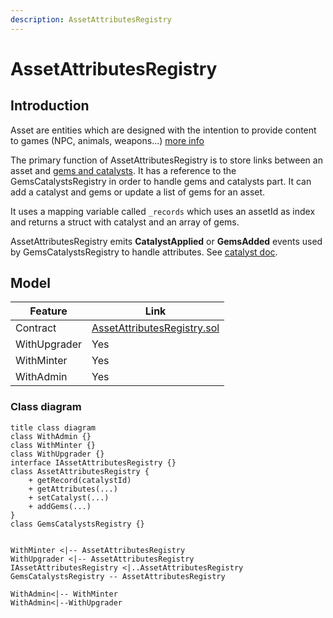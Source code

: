 ```yaml
---
description: AssetAttributesRegistry
---
```


# AssetAttributesRegistry

## Introduction

Asset are entities which are designed with the intention to provide content to games (NPC, animals, weapons...) [more info](./asset.md)

The primary function of AssetAttributesRegistry is to store links between an asset and [gems and catalysts](../catalyst/catalyst.md). It has a reference to the GemsCatalystsRegistry in order to handle gems and catalysts part.
It can add a catalyst and gems or update a list of gems for an asset.

It uses a mapping variable called `_records` which uses an assetId as index and returns a struct with catalyst and an array of gems.

AssetAttributesRegistry emits **CatalystApplied** or **GemsAdded** events used by GemsCatalystsRegistry to handle attributes. See [catalyst doc](../catalyst/catalyst.md).

## Model

| Feature      | Link                                                                                                                                                |
| ------------ | --------------------------------------------------------------------------------------------------------------------------------------------------- |
| Contract     | [AssetAttributesRegistry.sol](https://github.com/thesandboxgame/sandbox-smart-contracts/blob/master/src/solc_0.8/asset/AssetAttributesRegistry.sol) |
| WithUpgrader | Yes                                                                                                                                                 |
| WithMinter   | Yes                                                                                                                                                 |
| WithAdmin    | Yes                                                                                                                                                 |

### Class diagram

```plantuml
title class diagram
class WithAdmin {}
class WithMinter {}
class WithUpgrader {}
interface IAssetAttributesRegistry {}
class AssetAttributesRegistry {
    + getRecord(catalystId)
    + getAttributes(...)
    + setCatalyst(...)
    + addGems(...)
}
class GemsCatalystsRegistry {}


WithMinter <|-- AssetAttributesRegistry
WithUpgrader <|-- AssetAttributesRegistry
IAssetAttributesRegistry <|..AssetAttributesRegistry
GemsCatalystsRegistry -- AssetAttributesRegistry

WithAdmin<|-- WithMinter
WithAdmin<|--WithUpgrader
```
